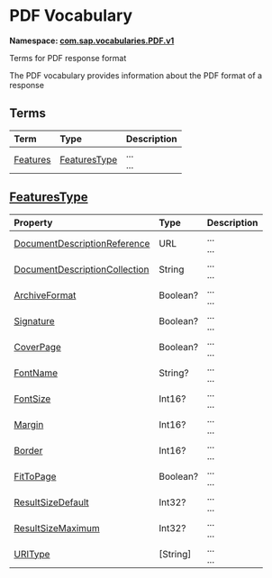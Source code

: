 # PDF Vocabulary
**Namespace: [com.sap.vocabularies.PDF.v1](PDF.xml)**

Terms for PDF response format

The PDF vocabulary provides information about the PDF format of a response


## Terms

Term|Type|Description
:---|:---|:----------
[Features](./PDF.xml#L35:~:text=<Term%20Name="-,Features,-")|[FeaturesType](#FeaturesType)|<a name="Features"></a>...<br>...

## <a name="FeaturesType"></a>[FeaturesType](./PDF.xml#L40:~:text=<ComplexType%20Name="-,FeaturesType,-")


Property|Type|Description
:-------|:---|:----------
[DocumentDescriptionReference](./PDF.xml#L41:~:text=<ComplexType%20Name="-,FeaturesType,-")|URL|...<br>...
[DocumentDescriptionCollection](./PDF.xml#L48:~:text=<ComplexType%20Name="-,FeaturesType,-")|String|...<br>...
[ArchiveFormat](./PDF.xml#L54:~:text=<ComplexType%20Name="-,FeaturesType,-")|Boolean?|...<br>...
[Signature](./PDF.xml#L60:~:text=<ComplexType%20Name="-,FeaturesType,-")|Boolean?|...<br>...
[CoverPage](./PDF.xml#L66:~:text=<ComplexType%20Name="-,FeaturesType,-")|Boolean?|...<br>...
[FontName](./PDF.xml#L72:~:text=<ComplexType%20Name="-,FeaturesType,-")|String?|...<br>...
[FontSize](./PDF.xml#L78:~:text=<ComplexType%20Name="-,FeaturesType,-")|Int16?|...<br>...
[Margin](./PDF.xml#L85:~:text=<ComplexType%20Name="-,FeaturesType,-")|Int16?|...<br>...
[Border](./PDF.xml#L91:~:text=<ComplexType%20Name="-,FeaturesType,-")|Int16?|...<br>...
[FitToPage](./PDF.xml#L97:~:text=<ComplexType%20Name="-,FeaturesType,-")|Boolean?|...<br>...
[ResultSizeDefault](./PDF.xml#L103:~:text=<ComplexType%20Name="-,FeaturesType,-")|Int32?|...<br>...
[ResultSizeMaximum](./PDF.xml#L109:~:text=<ComplexType%20Name="-,FeaturesType,-")|Int32?|...<br>...
[URIType](./PDF.xml#L115:~:text=<ComplexType%20Name="-,FeaturesType,-")|\[String\]|...<br>...
